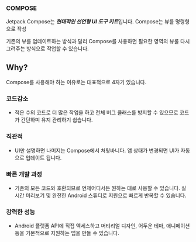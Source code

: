 ### COMPOSE

Jetpack Compose는 ***현대적인 선언형 UI 도구 키트***입니다. Compose는 뷰를 명령형으로 작성

기존의 뷰를 업데이트하는 방식과 달리 Compose를 사용하면 필요한 영역의 뷰룰 다시 그려주는 방식으로 작업할 수 있습니다.



## Why?

Compose를 사용해야 하는 이유로는 대표적으로 4자기 있습니다.

### 코드감소

- 적은 수의 코드로 더 많은 작업을 하고 전체 버그 클래스를 방지할 수 있으므로 코드가 간단하며 유지 관리하기 쉽습니다.

### 직관적

- UI만 설명하면 나머지는 Compose에서 처맇바니다. 앱 상태가 변경되면 UI가 자동으로 업데이트 됩니다.

### 빠른 개발 과정

- 기존의 모든 코드와 호환되므로 언제어디서든 원하는 대로 사용할 수 있습니다. 실시간 미리보기 및 완전한 Android 스튜디로 지원으로 빠르게 반복할 수 있습니다.

### 강력한 성능

- Android 플랫폼 API에 직접 엑세스하고 머티리얼 디자인, 어두운 테마, 애니메이션 등을 기본적으로 지원하는 앱을 만들 수 있습니다.